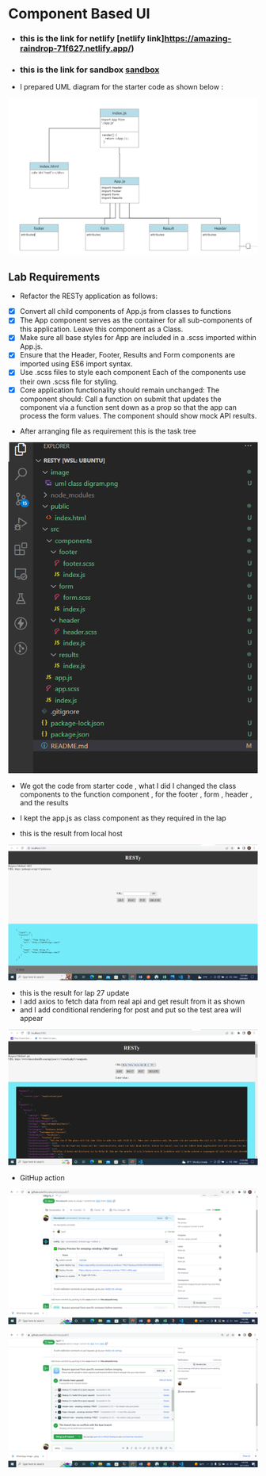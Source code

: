 # Component Based UI

* ### this is the link for netlify [netlify link]https://amazing-raindrop-71f627.netlify.app/)
* ### this is the link for sandbox [sandbox](https://codesandbox.io/s/wyhxx5)

* I prepared UML diagram for the starter code as shown below : 

![link](./image/uml%20class%20digram.png)

## Lab Requirements
* Refactor the RESTy application as follows:

* [x] Convert all child components of App.js from classes to functions
* [x] The App component serves as the container for all sub-components of this application.
   Leave this component as a Class.
* [x] Make sure all base styles for App are included in a .scss imported within App.js.
* [x] Ensure that the Header, Footer, Results and Form components are imported using ES6 import syntax.
* [x] Use .scss files to style each component
  Each of the components use their own .scss file for styling.
* [x] Core application functionality should remain unchanged:
The <Form> component should:
Call a function on submit that updates the <App/> component via a function sent down as a prop so that the app can process the form values.
The <Results/> component should show mock API results.

* After arranging file as requirement this is the task tree

![link](./image/Screenshot%202022-08-09%20004934.png)



* We got the code from starter code , what I did I changed  the class components to the function component , for the footer , form , header , and the results 

* I kept the app.js as class component as they required in the lap 

* this is the result from local host

![link](./image/Screenshot%20(449).png)

* this is the result for lap 27 update 
* I add axios to fetch data from real api and get result from it as shown 
* and I add conditional rendering for post and put so the test area will appear 

![link](./image/Screenshot%20(467).png)



* GitHup action 

![link](./image/Screenshot%20(460).png)

![link](./image/Screenshot%20(461).png)




